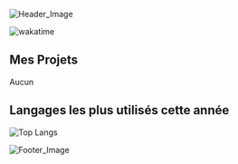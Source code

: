 ![Header_Image](https://imgur.com/TMkhSXY.png)

![wakatime](https://wakatime.com/badge/user/b9d882a9-d94b-482a-9d1f-8082b3c0f003.svg)

## Mes Projets
Aucun 

## Langages les plus utilisés cette année

![Top Langs](https://github-readme-stats.vercel.app/api/wakatime/?username=fruitpassion&layout=compact&theme=dracula&hide_border=true&langs_count=6&custom_title=Stats)

![Footer_Image](https://imgur.com/5f4uRW6.png)

